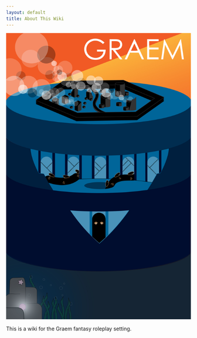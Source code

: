 ```yaml
---
layout: default
title: About This Wiki
---
```


![graem_poster](graem-poster-original.png)

This is a wiki for the Graem fantasy roleplay setting.
